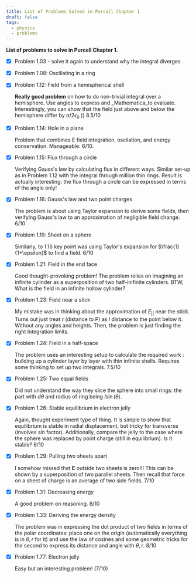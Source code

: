 ```yaml
---
title: List of Problems Solved in Purcell Chapter 1
draft: false
tags:
  - physics
  - problems
---
```

**List of problems to solve in Purcell Chapter 1.**

- [x] Problem 1.03 - solve it again to understand why the integral diverges
    
- [x] Problem 1.08: Oscillating in a ring
    
- [x] Problem 1.12: Field from a hemispherical shell
    
    **Really good problem** on how to do non-trivial integral over a hemisphere. Use angles to express and _Mathematica_to evaluate. Interestingly, you can show that the field just above and below the hemisphere differ by $\sigma/2\epsilon_0$ )) 8.5/10
    
- [x] Problem 1.14: Hole in a plane
    
    Problem that combines E field integration, oscilation, and energy conservation. Manageable. 6/10.
    
- [x] Problem 1.15: Flux through a circle
    
    Verifying Gauss's law by calculating flux in different ways. Similar set-up as in Problem 1.12 with the integral through million thin rings. Result is actually interesting: the flux through a circle can be expressed in terms of the angle only!
    
- [x] Problem 1.16: Gauss's law and two point charges
    
    The problem is about using Taylor expansion to derive some fields, then verifying Gauss's law to an approximation of negligible field change. 6/10
    
- [x] Problem 1.19: Sheet on a sphere
    
    Similarly, to 1.16 key point was using Taylor's expansion for $\frac{1}{1+\epsilon}$ to find a field. 6/10
    
- [x] Problem 1.21: Field in the end face
    
    Good thought-provoking problem! The problem relies on imagining an infinite cylinder as a superposition of two half-inifinite cylinders. BTW, What is the field in an infinite hollow cylinder?
    
- [x] Problem 1.23: Field near a stick
    
    My mistake was in thinking about the approximation of $E_{||}$ near the stick. Turns out just treat $r$ (distance to P) as $l$ distance to the point below it. Without any angles and heights. Then, the problem is just finding the right Integration limits.
    
- [x] Problem 1.24: Field in a half-space
    
    The problem uses an interesting setup to calculate the required work : building up a cylinder layer by layer with thin infinite shells. Requires some thinking to set up two integrals. 7.5/10
    
- [x] Problem 1.25: Two equal fields
    
    Did not understand the way they slice the sphere into small rings: the part with $d\theta$ and radius of ring being $l \sin(\theta)$.
    
- [x] Problem 1.26: Stable equilibrium in electron jelly
    
    Again, thought experiment type of thing. It is simple to show that equilibrium is stable in radial displacement, but tricky for transverse (involves sin factor). Additionally, compare the jelly to the case where the sphere was replaced by point charge (still in equilibrium). Is it stable? 6/10
    
- [x] Problem 1.29: Pulling two sheets apart
    
    I somehow missed that $\textbf{E}$ outside two sheets is zero!!! This can be shown by a superposition of two parallel sheets. Then recall that force on a sheet of charge is an average of two side fields. 7/10
    
- [x] Problem 1.31: Decreasing energy
    
    A good problem on reasoning. 8/10
    
- [x] Problem 1.33: Deriving the energy density
    
    The problem was in expressing the dot product of two fields in terms of the polar coordinates: place one on the origin (automatically everything is in $\theta,r$ for it) and use the law of cosines and some geometric tricks for the second to express its distance and angle with $\theta, r$. 8/10
    
- [x] Problem 1.77: Electron jelly
    
    Easy but an interesting problem! (7/10)
